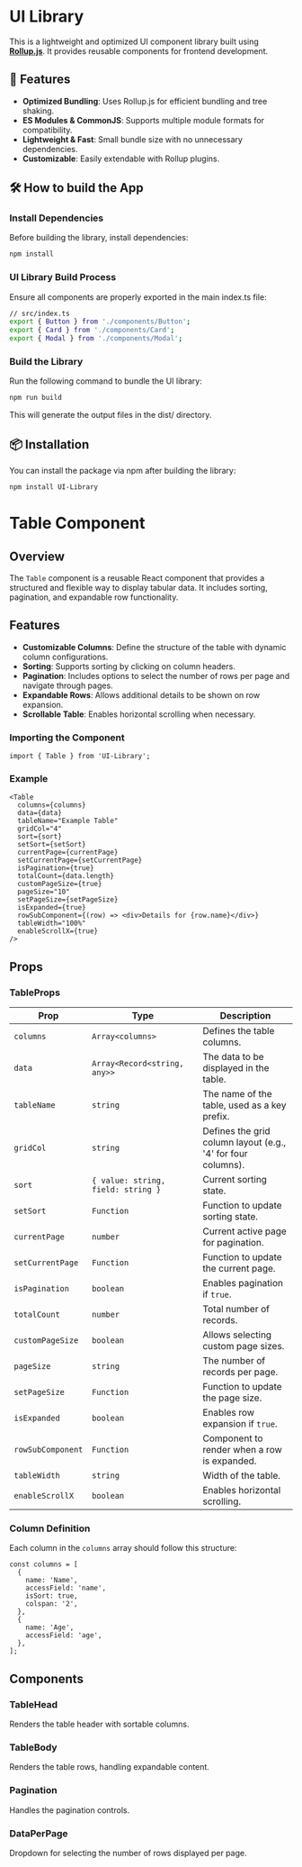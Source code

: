 # UI Library

This is a lightweight and optimized UI component library built using [**Rollup.js**](https://rollupjs.org/). It provides reusable components for frontend development.

## 🚀 Features

- **Optimized Bundling**: Uses Rollup.js for efficient bundling and tree shaking.
- **ES Modules & CommonJS**: Supports multiple module formats for compatibility.
- **Lightweight & Fast**: Small bundle size with no unnecessary dependencies.
- **Customizable**: Easily extendable with Rollup plugins.

## 🛠 How to build the App

### Install Dependencies

Before building the library, install dependencies:

```sh
npm install
```

### UI Library Build Process

Ensure all components are properly exported in the main index.ts file:

```sh
// src/index.ts
export { Button } from './components/Button';
export { Card } from './components/Card';
export { Modal } from './components/Modal';
```

### Build the Library

Run the following command to bundle the UI library:

```sh
npm run build
```

This will generate the output files in the dist/ directory.

## 📦 Installation

You can install the package via npm after building the library:

```sh
npm install UI-Library
```

# Table Component

## Overview

The `Table` component is a reusable React component that provides a structured and flexible way to display tabular data. It includes sorting, pagination, and expandable row functionality.

## Features

- **Customizable Columns**: Define the structure of the table with dynamic column configurations.
- **Sorting**: Supports sorting by clicking on column headers.
- **Pagination**: Includes options to select the number of rows per page and navigate through pages.
- **Expandable Rows**: Allows additional details to be shown on row expansion.
- **Scrollable Table**: Enables horizontal scrolling when necessary.

### Importing the Component

```tsx
import { Table } from 'UI-Library';
```

### Example

```tsx
<Table
  columns={columns}
  data={data}
  tableName="Example Table"
  gridCol="4"
  sort={sort}
  setSort={setSort}
  currentPage={currentPage}
  setCurrentPage={setCurrentPage}
  isPagination={true}
  totalCount={data.length}
  customPageSize={true}
  pageSize="10"
  setPageSize={setPageSize}
  isExpanded={true}
  rowSubComponent={(row) => <div>Details for {row.name}</div>}
  tableWidth="100%"
  enableScrollX={true}
/>
```

## Props

### TableProps

| Prop              | Type                               | Description                                                  |
| ----------------- | ---------------------------------- | ------------------------------------------------------------ |
| `columns`         | `Array<columns>`                   | Defines the table columns.                                   |
| `data`            | `Array<Record<string, any>>`       | The data to be displayed in the table.                       |
| `tableName`       | `string`                           | The name of the table, used as a key prefix.                 |
| `gridCol`         | `string`                           | Defines the grid column layout (e.g., '4' for four columns). |
| `sort`            | `{ value: string, field: string }` | Current sorting state.                                       |
| `setSort`         | `Function`                         | Function to update sorting state.                            |
| `currentPage`     | `number`                           | Current active page for pagination.                          |
| `setCurrentPage`  | `Function`                         | Function to update the current page.                         |
| `isPagination`    | `boolean`                          | Enables pagination if `true`.                                |
| `totalCount`      | `number`                           | Total number of records.                                     |
| `customPageSize`  | `boolean`                          | Allows selecting custom page sizes.                          |
| `pageSize`        | `string`                           | The number of records per page.                              |
| `setPageSize`     | `Function`                         | Function to update the page size.                            |
| `isExpanded`      | `boolean`                          | Enables row expansion if `true`.                             |
| `rowSubComponent` | `Function`                         | Component to render when a row is expanded.                  |
| `tableWidth`      | `string`                           | Width of the table.                                          |
| `enableScrollX`   | `boolean`                          | Enables horizontal scrolling.                                |

### Column Definition

Each column in the `columns` array should follow this structure:

```tsx
const columns = [
  {
    name: 'Name',
    accessField: 'name',
    isSort: true,
    colspan: '2',
  },
  {
    name: 'Age',
    accessField: 'age',
  },
];
```

## Components

### TableHead

Renders the table header with sortable columns.

### TableBody

Renders the table rows, handling expandable content.

### Pagination

Handles the pagination controls.

### DataPerPage

Dropdown for selecting the number of rows displayed per page.
